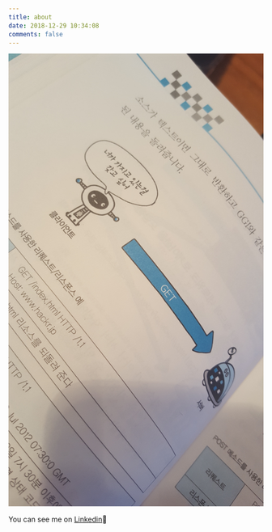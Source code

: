 ```yaml
---
title: about
date: 2018-12-29 10:34:08
comments: false
---
```


![](i_want_what_you_have.jpg "i_want_what_you_have")

You can see me on [Linkedin](https://www.linkedin.com/in/jiseob-kim/)🧐